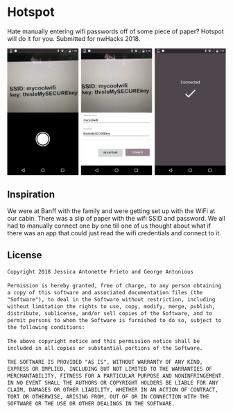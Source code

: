 # Hotspot

Hate manually entering wifi passwords off of some piece of paper? Hotspot will do it for you. Submitted for nwHacks 2018.

![App flow screenshot](docs/screenshots/app_walkthrough.png)

## Inspiration

We were at Banff with the family and were getting set up with the WiFi at our cabin. There was a slip of paper with the wifi SSID and password. We all had to manually connect one by one till one of us thought about what if there was an app that could just read the wifi credentials and connect to it.

## License

```
Copyright 2018 Jessica Antonette Prieto and George Antonious

Permission is hereby granted, free of charge, to any person obtaining a copy of this software and associated documentation files (the "Software"), to deal in the Software without restriction, including without limitation the rights to use, copy, modify, merge, publish, distribute, sublicense, and/or sell copies of the Software, and to permit persons to whom the Software is furnished to do so, subject to the following conditions:

The above copyright notice and this permission notice shall be included in all copies or substantial portions of the Software.

THE SOFTWARE IS PROVIDED "AS IS", WITHOUT WARRANTY OF ANY KIND, EXPRESS OR IMPLIED, INCLUDING BUT NOT LIMITED TO THE WARRANTIES OF MERCHANTABILITY, FITNESS FOR A PARTICULAR PURPOSE AND NONINFRINGEMENT. IN NO EVENT SHALL THE AUTHORS OR COPYRIGHT HOLDERS BE LIABLE FOR ANY CLAIM, DAMAGES OR OTHER LIABILITY, WHETHER IN AN ACTION OF CONTRACT, TORT OR OTHERWISE, ARISING FROM, OUT OF OR IN CONNECTION WITH THE SOFTWARE OR THE USE OR OTHER DEALINGS IN THE SOFTWARE.
```